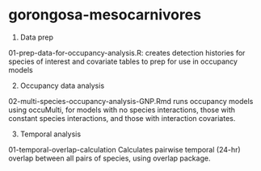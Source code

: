 # gorongosa-mesocarnivores

1. Data prep

01-prep-data-for-occupancy-analysis.R: creates detection histories for species of interest and covariate tables to prep for use in occupancy models

2. Occupancy data analysis

02-multi-species-occupancy-analysis-GNP.Rmd runs occupancy models using occuMulti, for models with no species interactions, those with constant species interactions, and those with interaction covariates. 

3. Temporal analysis

01-temporal-overlap-calculation Calculates pairwise temporal (24-hr) overlap between all pairs of species, using overlap package.